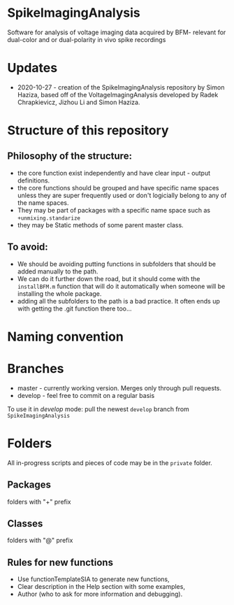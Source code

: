 # SpikeImagingAnalysis
Software for analysis of voltage imaging data acquired by BFM- relevant for dual-color and or dual-polarity in vivo spike recordings

# Updates
- 2020-10-27 - creation of the SpikeImagingAnalysis repository by Simon Haziza, based off of the VoltageImagingAnalysis developed by 
Radek Chrapkievicz, Jizhou Li and Simon Haziza.

# Structure of this repository
## Philosophy of the structure:
- the core function exist independently and have clear input - output definitions.
- the core functions should be grouped and have specific name spaces unless they 
are super frequently used or don't logicially belong to any of the name spaces.
- They may be part of packages with a specific name space such as `+unmixing.standarize`
- they may be Static methods of some parent master class.
## To avoid:
- We should be avoiding putting functions in subfolders that should be added manually to the path. 
- We can do it further down the road, but it should come with the `installBFM.m` function that will do it 
automatically when someone will be installing the whole package.
- adding all the subfolders to the path is a bad practice. 
It often ends up with getting the .git function there too...

# Naming convention

# Branches
- master - currently working version. Merges only through pull requests. 
- develop - feel free to commit on a regular basis

To use it in _develop_ mode:
pull the newest `develop` branch from `SpikeImagingAnalysis`

# Folders
All in-progress scripts and pieces of code may be in the `private` folder.

## Packages
folders with "+" prefix 

## Classes 
folders with "@" prefix

## Rules for new functions
- Use functionTemplateSIA to generate new functions,
- Clear description in the Help section with some examples,
- Author (who to ask for more information and debugging).


